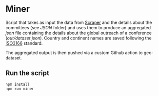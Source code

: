 # Miner

Script that takes as input the data from [Scraper](https://github.com/geo-conf/scraper) and the details about the committees (see _JSON_ folder) and uses them to produce an aggregated _json_ file containing the details about the global outreach of a conference (_out/dataset.json_). Country and continent names are saved following the [ISO3166](https://www.iso.org/iso-3166-country-codes.html) standard.

The aggregated output is then pushed via a custom Github action to geo-dataset.

## Run the script
```
npm install
npm run miner
```
